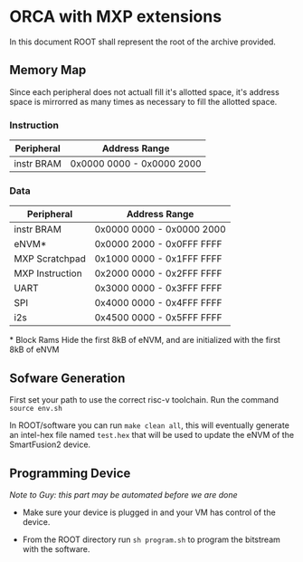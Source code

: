 # ORCA with MXP extensions

In this document ROOT shall represent the root of the archive provided.

## Memory Map

Since each peripheral does not actuall fill it's allotted space, it's address space is mirrorred as many times as necessary to fill the allotted space.

### Instruction
|Peripheral       | Address Range            |
|-----------------|---------------------------|
|instr BRAM       |0x0000 0000 - 0x0000 2000  |

### Data
|Peripheral        | Address Range            |
|-----------------|---------------------------|
|instr BRAM       |0x0000 0000 - 0x0000 2000  |
|eNVM*            |0x0000 2000 - 0x0FFF FFFF  |
|MXP Scratchpad   |0x1000 0000 - 0x1FFF FFFF  |
|MXP Instruction  |0x2000 0000 - 0x2FFF FFFF  |
|UART             |0x3000 0000 - 0x3FFF FFFF  |
|SPI              |0x4000 0000 - 0x4FFF FFFF  |
|i2s              |0x4500 0000 - 0x5FFF FFFF  |

\* Block Rams Hide the first 8kB of eNVM, and are initialized with the first 8kB of eNVM



## Sofware Generation

First set your path to use the correct risc-v toolchain. Run the command `source env.sh`

In ROOT/software you can run `make clean all`, this will eventually generate an intel-hex file named `test.hex`
that will be used to update the eNVM of the SmartFusion2 device.

## Programming Device

*Note to Guy: this part may be automated before we are done*

* Make sure your device is plugged in and your VM has control of the device.

* From the ROOT directory run `sh program.sh` to program the bitstream with the software.
